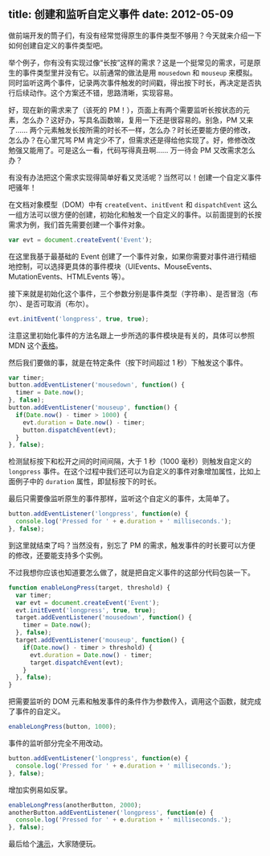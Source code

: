 title: 创建和监听自定义事件
date: 2012-05-09
---
做前端开发的筒子们，有没有经常觉得原生的事件类型不够用？今天就来介绍一下如何创建自定义的事件类型吧。

举个例子，你有没有实现过像“长按”这样的需求？这是一个挺常见的需求，可是原生的事件类型里并没有它。以前通常的做法是用 `mousedown` 和 `mouseup` 来模拟。同时监听这两个事件，记录两次事件触发的时间戳，得出按下时长，再决定是否执行后续动作。这个方案还不错，思路清晰，实现容易。

好，现在新的需求来了（该死的 PM！），页面上有两个需要监听长按状态的元素，怎么办？这好办，写具名函数嘛，复用一下还是很容易的。别急，PM 又来了…… 两个元素触发长按所需的时长不一样，怎么办？时长还要能方便的修改，怎么办？在心里咒骂 PM 肯定少不了，但需求还是得给他实现了。好，修修改改勉强又能用了。可是这么一看，代码写得真丑啊…… 万一待会 PM 又改需求怎么办？

有没有办法把这个需求实现得简单好看又灵活呢？当然可以！创建一个自定义事件吧骚年！

在文档对象模型（DOM）中有 `createEvent`、`initEvent` 和 `dispatchEvent` 这么一组方法可以很方便的创建，初始化和触发一个自定义的事件。以前面提到的长按需求为例，我们首先需要创建一个事件对象。

```js
var evt = document.createEvent('Event');
```

在这里我基于最基础的 Event 创建了一个事件对象，如果你需要对事件进行精细地控制，可以选择更具体的事件模块（UIEvents、MouseEvents、MutationEvents、HTMLEvents 等）。<!-- more -->

接下来就是初始化这个事件，三个参数分别是事件类型（字符串）、是否冒泡（布尔）、是否可取消（布尔）。

```js
evt.initEvent('longpress', true, true);
```

注意这里初始化事件的方法名跟上一步所选的事件模块是有关的，具体可以参照 MDN 这个[表格](https://developer.mozilla.org/en/DOM/document.createEvent#Notes)。

然后我们要做的事，就是在特定条件（按下时间超过 1 秒）下触发这个事件。

```js
var timer;
button.addEventListener('mousedown', function() {
  timer = Date.now();
}, false);
button.addEventListener('mouseup', function() {
  if(Date.now() - timer > 1000) {
    evt.duration = Date.now() - timer;
    button.dispatchEvent(evt);
  }
}, false);
```

检测鼠标按下和松开之间的时间间隔，大于 1 秒（1000 毫秒）则触发自定义的 `longpress` 事件。在这个过程中我们还可以为自定义的事件对象增加属性，比如上面例子中的 `duration` 属性，即鼠标按下的时长。

最后只需要像监听原生的事件那样，监听这个自定义的事件，太简单了。

```js
button.addEventListener('longpress', function(e) {
  console.log('Pressed for ' + e.duration + ' milliseconds.');
}, false);
```

到这里就结束了吗？当然没有，别忘了 PM 的需求，触发事件的时长要可以方便的修改，还要能支持多个实例。

不过我想你应该也知道要怎么做了，就是把自定义事件的这部分代码包装一下。

```js
function enableLongPress(target, threshold) {
  var timer;
  var evt = document.createEvent('Event');
  evt.initEvent('longpress', true, true);
  target.addEventListener('mousedown', function() {
    timer = Date.now();
  }, false);
  target.addEventListener('mouseup', function() {
    if(Date.now() - timer > threshold) {
      evt.duration = Date.now() - timer;
      target.dispatchEvent(evt);
    }
  }, false);
}
```

把需要监听的 DOM 元素和触发事件的条件作为参数传入，调用这个函数，就完成了事件的自定义。

```js
enableLongPress(button, 1000);
```

事件的监听部分完全不用改动。

```js
button.addEventListener('longpress', function(e) {
  console.log('Pressed for ' + e.duration + ' milliseconds.');
}, false);
```

增加实例易如反掌。

```js
enableLongPress(anotherButton, 2000);
anotherButton.addEventListener('longpress', function(e) {
  console.log('Pressed for ' + e.duration + ' milliseconds.');
}, false);
```

最后给个[演示](https://myst729.github.io/blog-examples/custom-event/)，大家随便玩。